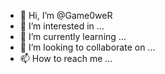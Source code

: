 - 👋 Hi, I’m @Game0weR
- 👀 I’m interested in ...
- 🌱 I’m currently learning ...
- 💞️ I’m looking to collaborate on ...
- 📫 How to reach me ...

<!---
Game0weR/Game0weR is a ✨ special ✨ repository because its `README.md` (this file) appears on your GitHub profile.
You can click the Preview link to take a look at your changes.
--->
